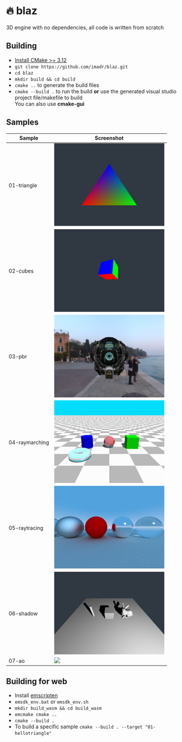 # 🔥 blaz

3D engine with no dependencies, all code is written from scratch

## Building

- [Install CMake >= 3.12](https://cmake.org/download/)
- ```git clone https://github.com/imadr/blaz.git```
- ```cd blaz```
- ```mkdir build && cd build```
- ```cmake ..``` to generate the build files
- ```cmake --build .``` to run the build **or** use the generated visual studio project file/makefile to build<br>You can also use **cmake-gui**

## Samples


| <b>Sample</b>         | <b>Screenshot</b>                                                |
|------------------------------------------------------------------------------------------|-------------------------------------------------------------------------------------------|
| 01-triangle           | <img src="/samples/tests/01-hellotriangle.png" width="300"/><br> |
| 02-cubes              | <img src="/samples/tests/02-cubes.png" width="300"/><br>         |
| 03-pbr                | <img src="/samples/tests/03-pbr.png" width="300"/><br>           |
| 04-raymarching        | <img src="/samples/tests/04-raymarching.png" width="300"/><br>   |
| 05-raytracing         | <img src="/samples/tests/05-raytracing.png" width="300"/><br>    |
| 06-shadow             | <img src="/samples/tests/06-shadow.png" width="300"/><br>        |
| 07-ao                 | <img src="/samples/tests/07-ao" width="300"/><br>                |

## Building for web

- Install [emscripten](https://emscripten.org/)
- ```emsdk_env.bat``` or ```emsdk_env.sh```
- ```mkdir build_wasm && cd build_wasm```
- ```emcmake cmake ..```
- ```cmake --build .```
- To build a specific sample ```cmake --build . --target "01-hellotriangle"```
